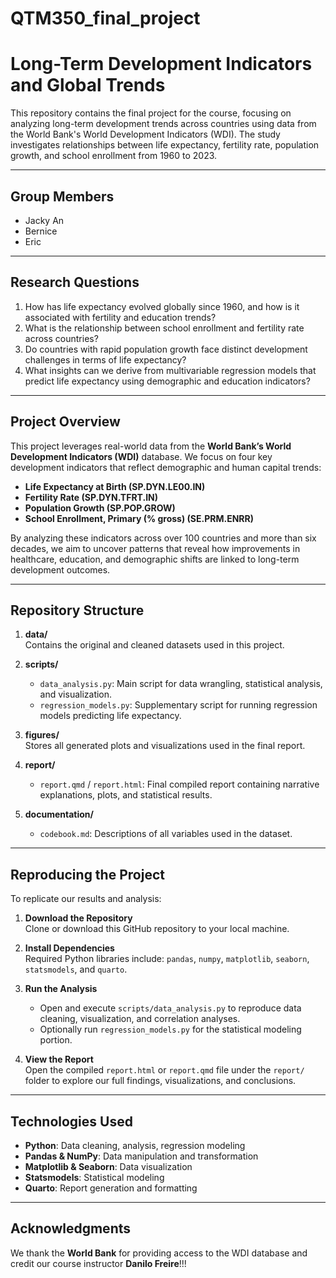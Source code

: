 # QTM350_final_project

# Long-Term Development Indicators and Global Trends

This repository contains the final project for the course, focusing on analyzing long-term development trends across countries using data from the World Bank's World Development Indicators (WDI). The study investigates relationships between life expectancy, fertility rate, population growth, and school enrollment from 1960 to 2023.

---

## Group Members

- Jacky An 
- Bernice  
- Eric  

---

## Research Questions

1. How has life expectancy evolved globally since 1960, and how is it associated with fertility and education trends?  
2. What is the relationship between school enrollment and fertility rate across countries?  
3. Do countries with rapid population growth face distinct development challenges in terms of life expectancy?  
4. What insights can we derive from multivariable regression models that predict life expectancy using demographic and education indicators?

---

## Project Overview

This project leverages real-world data from the **World Bank’s World Development Indicators (WDI)** database. We focus on four key development indicators that reflect demographic and human capital trends:

- **Life Expectancy at Birth (SP.DYN.LE00.IN)**  
- **Fertility Rate (SP.DYN.TFRT.IN)**  
- **Population Growth (SP.POP.GROW)**  
- **School Enrollment, Primary (% gross) (SE.PRM.ENRR)**

By analyzing these indicators across over 100 countries and more than six decades, we aim to uncover patterns that reveal how improvements in healthcare, education, and demographic shifts are linked to long-term development outcomes.

---

## Repository Structure

1. **data/**  
   Contains the original and cleaned datasets used in this project.

2. **scripts/**  
   - `data_analysis.py`: Main script for data wrangling, statistical analysis, and visualization.  
   - `regression_models.py`: Supplementary script for running regression models predicting life expectancy.

3. **figures/**  
   Stores all generated plots and visualizations used in the final report.

4. **report/**  
   - `report.qmd` / `report.html`: Final compiled report containing narrative explanations, plots, and statistical results.

5. **documentation/**  
   - `codebook.md`: Descriptions of all variables used in the dataset.

---

## Reproducing the Project

To replicate our results and analysis:

1. **Download the Repository**  
   Clone or download this GitHub repository to your local machine.

2. **Install Dependencies**  
   Required Python libraries include: `pandas`, `numpy`, `matplotlib`, `seaborn`, `statsmodels`, and `quarto`.

3. **Run the Analysis**  
   - Open and execute `scripts/data_analysis.py` to reproduce data cleaning, visualization, and correlation analyses.  
   - Optionally run `regression_models.py` for the statistical modeling portion.

4. **View the Report**  
   Open the compiled `report.html` or `report.qmd` file under the `report/` folder to explore our full findings, visualizations, and conclusions.

---

## Technologies Used

- **Python**: Data cleaning, analysis, regression modeling  
- **Pandas & NumPy**: Data manipulation and transformation  
- **Matplotlib & Seaborn**: Data visualization  
- **Statsmodels**: Statistical modeling  
- **Quarto**: Report generation and formatting  

---

## Acknowledgments

We thank the **World Bank** for providing access to the WDI database and credit our course instructor **Danilo Freire**!!!
